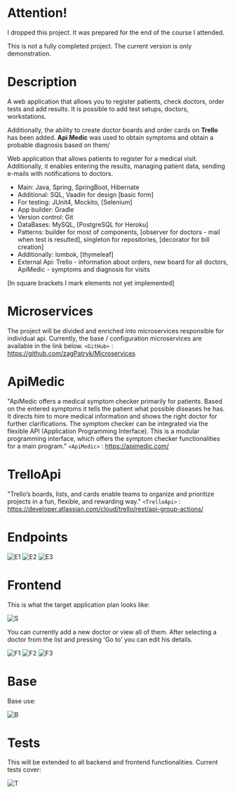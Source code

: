 # Attention! 
I dropped this project. It was prepared for the end of the course I attended.

This is not a fully completed project. The current version is only demonstration.

# Description

A web application that allows you to register patients, check doctors, order tests and add results. It is possible to add test setups, doctors, workstations.

Additionally, the ability to create doctor boards and order cards on **Trello** has been added.
**Api Medic** was used to obtain symptoms and obtain a probable diagnosis based on them/

Web application that allows patients to register for a medical visit. Additionally, it enables entering the results, managing patient data, sending e-mails with notifications to doctors.

- Main: Java, Spring, SpringBoot, Hibernate
- Additional: SQL, Vaadin for design [basic form]
- For testing: JUnit4, Mockito, [Selenium]
- App builder: Gradle
- Version control: Git
- DataBases: MySQL, [PostgreSQL for Heroku]
- Patterns: builder for most of components, [observer for doctors - mail when test is resulted], singleton for repositories, [decorator for bill creation]
- Additionally: lombok, [thymeleaf]
- External Api: Trello - information about orders, new board for all doctors, ApiMedic - symptoms and diagnosis for visits

[In square brackets I mark elements not yet implemented]

# Microservices 

The project will be divided and enriched into microservices responsible for individual api. Currently, the base / configuration microservices are available in the link below.
`<GitHub>` : <https://github.com/zagPatryk/Microservices>

# ApiMedic

"ApiMedic offers a medical symptom checker primarily for patients. Based on the entered symptoms it tells the patient what possible diseases he has. It directs him to more medical information and shows the right doctor for further clarifications. The symptom checker can be integrated via the flexible API (Application Programming Interface). This is a modular programming interface, which offers the symptom checker functionalities for a main program."
`<ApiMedic>` : <https://apimedic.com/>

# TrelloApi

"Trello’s boards, lists, and cards enable teams to organize and prioritize projects in a fun, flexible, and rewarding way."
`<TrelloApi>` : <https://developer.atlassian.com/cloud/trello/rest/api-group-actions/>


# Endpoints
![E1](https://github.com/zagPatryk/DrMed/blob/master/info/EndPoints1.png)
![E2](https://github.com/zagPatryk/DrMed/blob/master/info/EndPoints2.png)
![E3](https://github.com/zagPatryk/DrMed/blob/master/info/EndPoints3.png)

# Frontend

This is what the target application plan looks like:

![S](https://github.com/zagPatryk/DrMed/blob/master/info/S.png)

You can currently add a new doctor or view all of them. After selecting a doctor from the list and pressing 'Go to' you can edit his details.

![F1](https://github.com/zagPatryk/DrMed/blob/master/info/F1.png)
![F2](https://github.com/zagPatryk/DrMed/blob/master/info/F2.png)
![F3](https://github.com/zagPatryk/DrMed/blob/master/info/F3.png)

# Base

Base use:

![B](https://github.com/zagPatryk/DrMed/blob/master/info/B.png)

# Tests

This will be extended to all backend and frontend functionalities. Current tests cover:

![T](https://github.com/zagPatryk/DrMed/blob/master/info/T.png)
